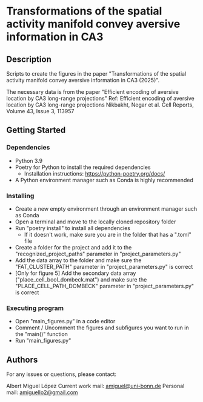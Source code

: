 # Transformations of the spatial activity manifold convey aversive information in CA3

## Description

Scripts to create the figures in the paper "Transformations of the spatial activity manifold convey aversive information in CA3 (2025)".

The necessary data is from the paper "Efficient encoding of aversive location by CA3 long-range projections"
Ref: 
    Efficient encoding of aversive location by CA3 long-range projections
    Nikbakht, Negar et al.
    Cell Reports, Volume 43, Issue 3, 113957


## Getting Started

### Dependencies

* Python 3.9
* Poetry for Python to install the required dependencies
  * Installation instructions: https://python-poetry.org/docs/
* A Python environment manager such as Conda is highly recommended

### Installing

* Create a new empty environment through an environment manager such as Conda
* Open a terminal and move to the locally cloned repository folder
* Run "poetry install" to install all dependencies
  * If it doesn't work, make sure you are in the folder that has a ".toml" file
* Create a folder for the project and add it to the "recognized_project_paths" parameter in "project_parameters.py"
* Add the data array to the folder and make sure the "FAT_CLUSTER_PATH" parameter in "project_parameters.py" is correct
* [Only for figure 5] Add the secondary data array ("place_cell_bool_dombeck.mat") and make sure the "PLACE_CELL_PATH_DOMBECK" parameter in "project_parameters.py" is correct
                      

### Executing program

* Open "main_figures.py" in a code editor
* Comment / Uncomment the figures and subfigures you want to run in the "main()" function
* Run "main_figures.py"

## Authors

For any issues or questions, please contact:

Albert Miguel López
Current work mail: amiguel@uni-bonn.de
Personal mail: amiguello2@gmail.com

